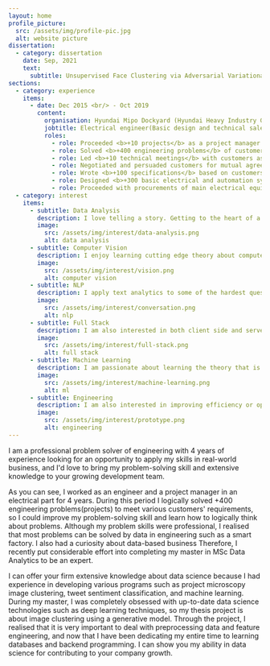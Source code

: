```yaml
---
layout: home
profile_picture:
  src: /assets/img/profile-pic.jpg
  alt: website picture
dissertation:
  - category: dissertation
    date: Sep, 2021
    text:
      subtitle: Unsupervised Face Clustering via Adversarial Variational Graph Auto-Encoder and Similarity Density
sections:
  - category: experience
    items:
      - date: Dec 2015 <br/> - Oct 2019
        content: 
          organisation: Hyundai Mipo Dockyard (Hyundai Heavy Industry Group) <br/>
          jobtitle: Electrical engineer(Basic design and technical sales) <br/>
          roles: 
            - role: Proceeded <b>+10 projects</b> as a project manager in electrical part
            - role: Solved <b>+400 engineering problems</b> of customers' requirements
            - role: Led <b>+10 technical meetings</b> with customers as a representative of an electrical team for dealing with technical problems.
            - role: Negotiated and persuaded customers for mutual agreed specifications and product price.
            - role: Wrote <b>+100 specifications</b> based on customers' requirements.
            - role: Designed <b>+300 basic electrical and automation systems</b>, Estimated the cost of the system.
            - role: Proceeded with procurements of main electrical equipment, and evaluated technical suitability for +50 projects.
  - category: interest
    items:
      - subtitle: Data Analysis
        description: I love telling a story. Getting to the heart of a problem and coming up with a solution.
        image:
          src: /assets/img/interest/data-analysis.png
          alt: data analysis
      - subtitle: Computer Vision
        description: I enjoy learning cutting edge theory about computer vision.
        image:
          src: /assets/img/interest/vision.png
          alt: computer vision
      - subtitle: NLP
        description: I apply text analytics to some of the hardest questions in business.
        image:
          src: /assets/img/interest/conversation.png
          alt: nlp   
      - subtitle: Full Stack
        description: I am also interested in both client side and server side.
        image:
          src: /assets/img/interest/full-stack.png
          alt: full stack
      - subtitle: Machine Learning
        description: I am passionate about learning the theory that is pushing the cutting edge of ML.
        image:
          src: /assets/img/interest/machine-learning.png
          alt: ml
      - subtitle: Engineering
        description: I am also interested in improving efficiency or optimiztion about engineering and factories.
        image:
          src: /assets/img/interest/prototype.png
          alt: engineering   
---
```


<p>
  I am a professional problem solver of engineering with 4 years of experience looking for an opportunity to apply my skills in real-world business, and I'd love to bring my problem-solving skill and extensive knowledge to your growing development team.
</p>

<p>
  As you can see, I worked as an engineer and a project manager in an electrical part for 4 years. During this period I logically solved +400 engineering problems(projects) to meet various customers' requirements, so I could improve my problem-solving skill and learn how to logically think about problems. Although my problem skills were professional, I realised that most problems can be solved by data in engineering such as a smart factory. I also had a curiosity about data-based business Therefore, I recently put considerable effort into completing my master in MSc Data Analytics to be an expert. 
</p>

<p>
  I can offer your firm extensive knowledge about data science because I had experience in developing various programs such as project microscopy image clustering, tweet sentiment classification, and machine learning. During my master, I was completely obsessed with up-to-date data science technologies such as deep learning techniques, so my thesis project is about image clustering using a generative model. Through the project, I realised that it is very important to deal with preprocessing data and feature engineering, and now that I have been dedicating my entire time to learning databases and backend programming. I can show you my ability in data science for contributing to your company growth.
</p>


